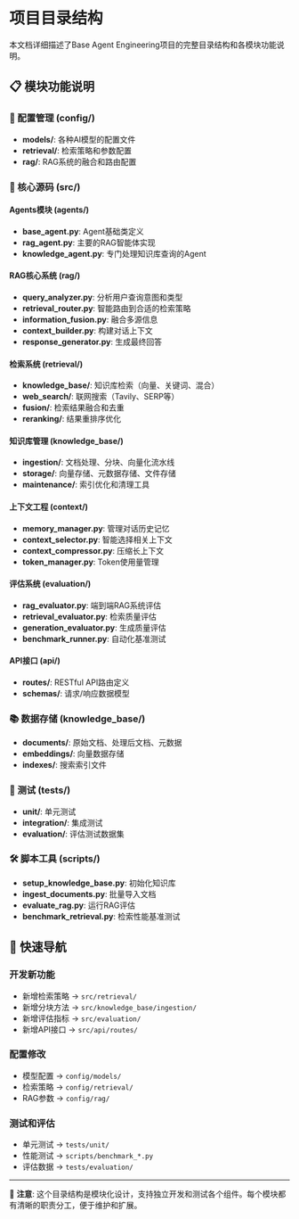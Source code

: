 # 项目目录结构

本文档详细描述了Base Agent Engineering项目的完整目录结构和各模块功能说明。

## 📋 模块功能说明

### 🔧 配置管理 (config/)
- **models/**: 各种AI模型的配置文件
- **retrieval/**: 检索策略和参数配置
- **rag/**: RAG系统的融合和路由配置

### 🤖 核心源码 (src/)

#### Agents模块 (agents/)
- **base_agent.py**: Agent基础类定义
- **rag_agent.py**: 主要的RAG智能体实现
- **knowledge_agent.py**: 专门处理知识库查询的Agent

#### RAG核心系统 (rag/)
- **query_analyzer.py**: 分析用户查询意图和类型
- **retrieval_router.py**: 智能路由到合适的检索策略
- **information_fusion.py**: 融合多源信息
- **context_builder.py**: 构建对话上下文
- **response_generator.py**: 生成最终回答

#### 检索系统 (retrieval/)
- **knowledge_base/**: 知识库检索（向量、关键词、混合）
- **web_search/**: 联网搜索（Tavily、SERP等）
- **fusion/**: 检索结果融合和去重
- **reranking/**: 结果重排序优化

#### 知识库管理 (knowledge_base/)
- **ingestion/**: 文档处理、分块、向量化流水线
- **storage/**: 向量存储、元数据存储、文件存储
- **maintenance/**: 索引优化和清理工具

#### 上下文工程 (context/)
- **memory_manager.py**: 管理对话历史记忆
- **context_selector.py**: 智能选择相关上下文
- **context_compressor.py**: 压缩长上下文
- **token_manager.py**: Token使用量管理

#### 评估系统 (evaluation/)
- **rag_evaluator.py**: 端到端RAG系统评估
- **retrieval_evaluator.py**: 检索质量评估
- **generation_evaluator.py**: 生成质量评估
- **benchmark_runner.py**: 自动化基准测试

#### API接口 (api/)
- **routes/**: RESTful API路由定义
- **schemas/**: 请求/响应数据模型

### 📚 数据存储 (knowledge_base/)
- **documents/**: 原始文档、处理后文档、元数据
- **embeddings/**: 向量数据存储
- **indexes/**: 搜索索引文件

### 🧪 测试 (tests/)
- **unit/**: 单元测试
- **integration/**: 集成测试
- **evaluation/**: 评估测试数据集

### 🛠️ 脚本工具 (scripts/)
- **setup_knowledge_base.py**: 初始化知识库
- **ingest_documents.py**: 批量导入文档
- **evaluate_rag.py**: 运行RAG评估
- **benchmark_retrieval.py**: 检索性能基准测试

## 🚀 快速导航

### 开发新功能
- 新增检索策略 → `src/retrieval/`
- 新增分块方法 → `src/knowledge_base/ingestion/`
- 新增评估指标 → `src/evaluation/`
- 新增API接口 → `src/api/routes/`

### 配置修改
- 模型配置 → `config/models/`
- 检索策略 → `config/retrieval/`
- RAG参数 → `config/rag/`

### 测试和评估
- 单元测试 → `tests/unit/`
- 性能测试 → `scripts/benchmark_*.py`
- 评估数据 → `tests/evaluation/`

---

📝 **注意**: 这个目录结构是模块化设计，支持独立开发和测试各个组件。每个模块都有清晰的职责分工，便于维护和扩展。